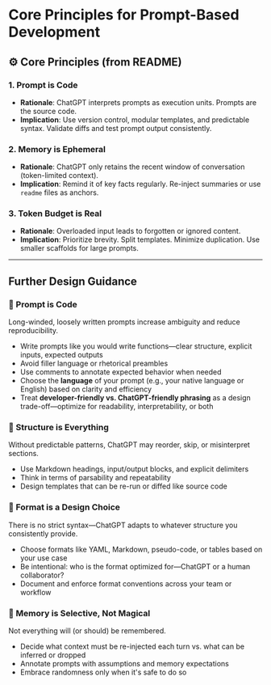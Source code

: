 # Core Principles for Prompt-Based Development

## ⚙️ Core Principles (from README)

### 1. Prompt is Code
* **Rationale**: ChatGPT interprets prompts as execution units. Prompts are the source code.
* **Implication**: Use version control, modular templates, and predictable syntax. Validate diffs and test prompt output consistently.

### 2. Memory is Ephemeral
* **Rationale**: ChatGPT only retains the recent window of conversation (token-limited context).
* **Implication**: Remind it of key facts regularly. Re-inject summaries or use `readme` files as anchors.

### 3. Token Budget is Real
* **Rationale**: Overloaded input leads to forgotten or ignored content.
* **Implication**: Prioritize brevity. Split templates. Minimize duplication. Use smaller scaffolds for large prompts.

---

## Further Design Guidance

### 🧩 Prompt is Code
Long-winded, loosely written prompts increase ambiguity and reduce reproducibility.

- Write prompts like you would write functions—clear structure, explicit inputs, expected outputs  
- Avoid filler language or rhetorical preambles  
- Use comments to annotate expected behavior when needed  
- Choose the **language** of your prompt (e.g., your native language or English) based on clarity and efficiency  
- Treat **developer-friendly vs. ChatGPT-friendly phrasing** as a design trade-off—optimize for readability, interpretability, or both  

### 🧩 Structure is Everything
Without predictable patterns, ChatGPT may reorder, skip, or misinterpret sections.

- Use Markdown headings, input/output blocks, and explicit delimiters  
- Think in terms of parsability and repeatability  
- Design templates that can be re-run or diffed like source code  

### 🧩 Format is a Design Choice
There is no strict syntax—ChatGPT adapts to whatever structure you consistently provide.

- Choose formats like YAML, Markdown, pseudo-code, or tables based on your use case  
- Be intentional: who is the format optimized for—ChatGPT or a human collaborator?  
- Document and enforce format conventions across your team or workflow  

### 🧩 Memory is Selective, Not Magical
Not everything will (or should) be remembered.

- Decide what context must be re-injected each turn vs. what can be inferred or dropped  
- Annotate prompts with assumptions and memory expectations  
- Embrace randomness only when it's safe to do so  